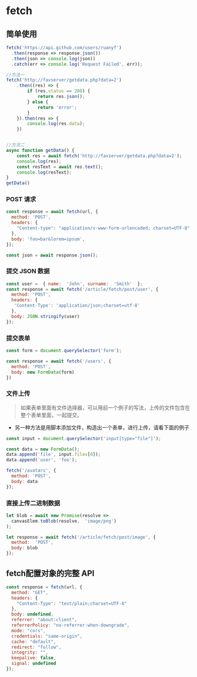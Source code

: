# fetch

## 简单使用

```javascript
fetch('https://api.github.com/users/ruanyf')
  .then(response => response.json())
  .then(json => console.log(json))
  .catch(err => console.log('Request Failed', err)); 

```

```javascript
//方法一
fetch('http://favserver/getdata.php?data=2')
    .then((res) => {
        if (res.status == 200) {
            return res.json();
        } else {
            return 'error';
        }
    }).then(res => {
        console.log(res.data);
    })


//方法二
async function getData() {
    const res = await fetch('http://favserver/getdata.php?data=2');
    console.log(res);
    const resText = await res.text();
    console.log(resText);
}
getData()
```

### **POST 请求**

```javascript
const response = await fetch(url, {
  method: 'POST',
  headers: {
    "Content-type": "application/x-www-form-urlencoded; charset=UTF-8",
  },
  body: 'foo=bar&lorem=ipsum',
});

const json = await response.json();
```

### **提交 JSON 数据**

```javascript
const user =  { name:  'John', surname:  'Smith'  };
const response = await fetch('/article/fetch/post/user', {
  method: 'POST',
  headers: {
   'Content-Type': 'application/json;charset=utf-8'
  }, 
  body: JSON.stringify(user) 
});
```

### **提交表单**

```javascript
const form = document.querySelector('form');

const response = await fetch('/users', {
  method: 'POST',
  body: new FormData(form)
})
```

### 文件上传

> 如果表单里面有文件选择器，可以用前一个例子的写法，上传的文件包含在整个表单里面，一起提交。

-   另一种方法是用脚本添加文件，构造出一个表单，进行上传，请看下面的例子

```javascript
const input = document.querySelector('input[type="file"]');

const data = new FormData();
data.append('file', input.files[0]);
data.append('user', 'foo');

fetch('/avatars', {
  method: 'POST',
  body: data
});

```

### **直接上传二进制数据**

```javascript
let blob = await new Promise(resolve =>   
  canvasElem.toBlob(resolve,  'image/png')
);

let response = await fetch('/article/fetch/post/image', {
  method:  'POST',
  body: blob
});

```

## fetch配置对象的完整 API

```javascript
const response = fetch(url, {
  method: "GET",
  headers: {
    "Content-Type": "text/plain;charset=UTF-8"
  },
  body: undefined,
  referrer: "about:client",
  referrerPolicy: "no-referrer-when-downgrade",
  mode: "cors", 
  credentials: "same-origin",
  cache: "default",
  redirect: "follow",
  integrity: "",
  keepalive: false,
  signal: undefined
});

```
